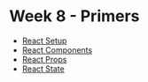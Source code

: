 # Week 8 - Primers

- [React Setup](./1-React-Setup/README.md)
- [React Components](./2-React-Components/README.md)
- [React Props](./3-React-Props/README.md)
- [React State](./4-React-State/README.md)